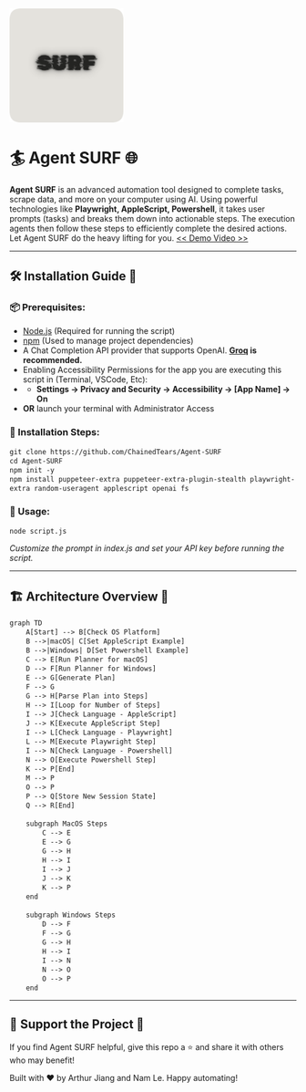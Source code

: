 <img width="200" src="logo.png">

# 🏄 Agent SURF 🌐

**Agent SURF** is an advanced automation tool designed to complete tasks, scrape data, and more on your computer using AI. Using powerful technologies like **Playwright, AppleScript, Powershell**, it takes user prompts (tasks) and breaks them down into actionable steps. The execution agents then follow these steps to efficiently complete the desired actions. Let Agent SURF do the heavy lifting for you.
[ << Demo Video >>](https://www.youtube.com/watch?v=dx3_Sfv_DnY)

* * *

## 🛠️ Installation Guide 📖

### 📦 Prerequisites:

- [Node.js](https://nodejs.org/en) (Required for running the script)
- [npm](https://www.npmjs.com/) (Used to manage project dependencies)
- A Chat Completion API provider that supports OpenAI. **[Groq](https://console.groq.com/keys) is recommended.**
- Enabling Accessibility Permissions for the app you are executing this script in (Terminal, VSCode, Etc):
- - **Settings -&gt; Privacy and Security -&gt; Accessibility -&gt; \[App Name] -&gt; On**
- **OR** launch your terminal with Administrator Access

### 🔧 Installation Steps:

```
git clone https://github.com/ChainedTears/Agent-SURF
cd Agent-SURF
npm init -y
npm install puppeteer-extra puppeteer-extra-plugin-stealth playwright-extra random-useragent applescript openai fs
```

### 🏁 Usage:

```
node script.js
```

*Customize the prompt in index.js and set your API key before running the script.*

* * *

## 🏗️ Architecture Overview 🧱

```mermaid
graph TD
    A[Start] --> B[Check OS Platform]
    B -->|macOS| C[Set AppleScript Example]
    B -->|Windows| D[Set Powershell Example]
    C --> E[Run Planner for macOS]
    D --> F[Run Planner for Windows]
    E --> G[Generate Plan]
    F --> G
    G --> H[Parse Plan into Steps]
    H --> I[Loop for Number of Steps]
    I --> J[Check Language - AppleScript]
    J --> K[Execute AppleScript Step]
    I --> L[Check Language - Playwright]
    L --> M[Execute Playwright Step]
    I --> N[Check Language - Powershell]
    N --> O[Execute Powershell Step]
    K --> P[End]
    M --> P
    O --> P
    P --> Q[Store New Session State]
    Q --> R[End]

    subgraph MacOS Steps
        C --> E
        E --> G
        G --> H
        H --> I
        I --> J
        J --> K
        K --> P
    end

    subgraph Windows Steps
        D --> F
        F --> G
        G --> H
        H --> I
        I --> N
        N --> O
        O --> P
    end

```

* * *

## 🚀 Support the Project 💖

If you find Agent SURF helpful, give this repo a ⭐ and share it with others who may benefit!

Built with ❤️ by Arthur Jiang and Nam Le. Happy automating!

